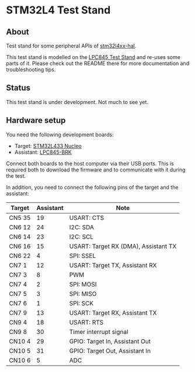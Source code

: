# STM32L4 Test Stand

## About

Test stand for some peripheral APIs of [stm32l4xx-hal].

This test stand is modelled on the [LPC845 Test Stand] and re-uses some parts of it. Please check out the README there for more documentation and troubleshooting tips.


## Status

This test stand is under development. Not much to see yet.


## Hardware setup

You need the following development boards:

- Target: [STM32L433 Nucleo](https://www.st.com/en/evaluation-tools/nucleo-l433rc-p.html)
- Assistant: [LPC845-BRK](https://www.nxp.com/products/processors-and-microcontrollers/arm-microcontrollers/general-purpose-mcus/lpc800-cortex-m0-plus-/lpc845-breakout-board-for-lpc84x-family-mcus:LPC845-BRK)

Connect both boards to the host computer via their USB ports. This is required both to download the firmware and to communicate with it during the test.

In addition, you need to connect the following pins of the target and the assistant:

| Target  | Assistant | Note                                 |
| ------- | --------- | ------------------------------------ |
| CN5  35 |        19 | USART: CTS                           |
| CN6  12 |        24 | I2C: SDA                             |
| CN6  14 |        23 | I2C: SCL                             |
| CN6  16 |        15 | USART: Target RX (DMA), Assistant TX |
| CN6  22 |         4 | SPI: SSEL                            |
| CN7   1 |        12 | USART: Target TX, Assistant RX       |
| CN7   3 |         8 | PWM                                  |
| CN7   4 |         2 | SPI: MOSI                            |
| CN7   5 |         3 | SPI: MISO                            |
| CN7   6 |         1 | SPI: SCK                             |
| CN7   9 |        13 | USART: Target RX, Assistant TX       |
| CN9   4 |        18 | USART: RTS                           |
| CN9   8 |        30 | Timer interrupt signal               |
| CN10  4 |        29 | GPIO: Target In, Assistant Out       |
| CN10  5 |        31 | GPIO: Target Out, Assistant In       |
| CN10  6 |         5 | ADC                                  |


[stm32l4xx-hal]: https://github.com/stm32-rs/stm32l4xx-hal
[LPC845 Test Stand]: https://github.com/braun-embedded/embedded-test-stand/tree/master/lpc845-test-stand
